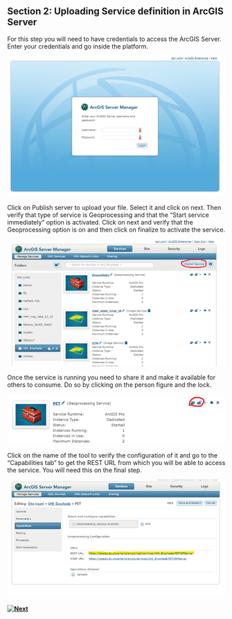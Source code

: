 ## Section 2: Uploading Service definition in ArcGIS Server

For this step you will need to have credentials to access the ArcGIS Server. Enter your credentials and go inside the platform.

![Alt text](image-5.png)

Click on Publish server to upload your file. Select it and click on next. Then verify that type of service is Geoprocessing and that the “Start service immediately” option is activated. Click on next and verify that the Geoprocessing option is on and then click on finalize to activate the service.

![Alt text](image-6.png)

Once the service is running you need to share it and make it available for others to consume. Do so by clicking on the person figure and the lock.

![Alt text](image-7.png)

Click on the name of the tool to verify the configuration of it and go to the “Capabilities tab” to get the REST URL from which you will be able to access the service. You will need this on the final step.

![Alt text](image-8.png)

#### [![Next]](Section%203.md)

<!---------------------------------------------------------------------------->

[Next]: https://img.shields.io/badge/Next-37a779?style=for-the-badge